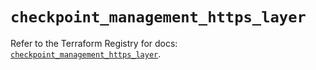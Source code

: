 # `checkpoint_management_https_layer`

Refer to the Terraform Registry for docs: [`checkpoint_management_https_layer`](https://registry.terraform.io/providers/checkpointsw/checkpoint/2.11.0/docs/resources/management_https_layer).
